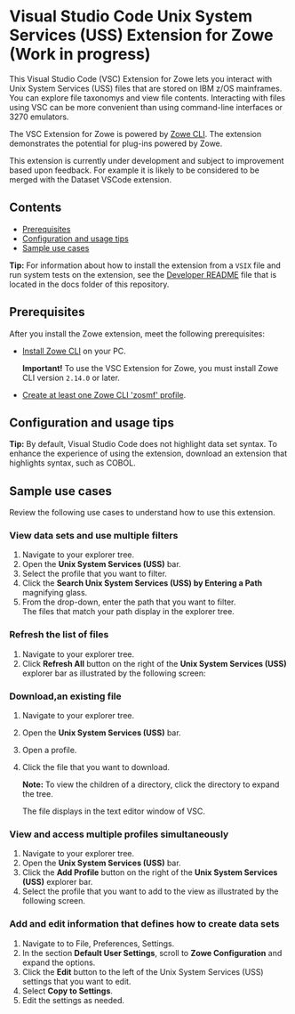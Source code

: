 # Visual Studio Code Unix System Services (USS) Extension for Zowe (Work in progress)

This Visual Studio Code (VSC) Extension for Zowe lets you interact with Unix System Services (USS) files that are stored on IBM z/OS mainframes. You can explore file taxonomys and view file contents. Interacting with files using VSC can be more convenient than using command-line interfaces or 3270 emulators.

The VSC Extension for Zowe is powered by [Zowe CLI](https://zowe.org/home/). The extension demonstrates the potential for plug-ins powered by Zowe.

This extension is currently under development and subject to improvement based upon feedback. For example it is likely to be considered to be merged with the Dataset VSCode extension.

## Contents

* [Prerequisites](#prerequisites)
* [Configuration and usage tips](#configuration-and-usage-tips)
* [Sample use cases](#sample-use-cases)

**Tip:** For information about how to install the extension from a `VSIX` file and run system tests on the extension, see the [Developer README](./docs/README.md) file that is located in the docs folder of this repository.

## Prerequisites

After you install the Zowe extension, meet the following prerequisites:

* [Install Zowe CLI](https://zowe.github.io/docs-site/latest/user-guide/cli-installcli.html) on your PC.
  
    **Important!** To use the VSC Extension for Zowe, you must install Zowe CLI version `2.14.0` or later.
* [Create at least one Zowe CLI 'zosmf' profile](https://zowe.github.io/docs-site/latest/getting-started/cli-getting-started.html#using-profiles).

## Configuration and usage tips

**Tip:** By default, Visual Studio Code does not highlight data set syntax. To enhance the experience of using the extension, download an extension that highlights syntax, such as COBOL.

## Sample use cases

Review the following use cases to understand how to use this extension.

### View data sets and use multiple filters

1. Navigate to your explorer tree.
2. Open the **Unix System Services (USS)** bar.
3. Select the profile that you want to filter.
4. Click the **Search Unix System Services (USS) by Entering a Path** magnifying glass.
5. From the drop-down, enter the path that you want to filter.  
  The files that match your path display in the explorer tree.

<!-- TODO
![Enter Pattern](https://github.com/mheuzey/temp/blob/master/resources/gifs/patterns.gif?raw=true "Enter Pattern")
<br /><br /> -->

### Refresh the list of files

1. Navigate to your explorer tree.
2. Click **Refresh All** button on the right of the **Unix System Services (USS)** explorer bar as illustrated by the following screen:

<!-- TODO 
![Refresh All](https://github.com/mheuzey/temp/blob/master/resources/gifs/refreshAll.gif?raw=true "Refresh All")
<br /><br /> -->

### Download,an existing file

1. Navigate to your explorer tree.
2. Open the **Unix System Services (USS)** bar.
3. Open a profile.  
4. Click the file that you want to download.

    **Note:** To view the children of a directory, click the directory to expand the tree.
    
    The file displays in the text editor window of VSC. 


### View and access multiple profiles simultaneously 

1. Navigate to your explorer tree.
2. Open the **Unix System Services (USS)** bar.
2. Click the **Add Profile** button on the right of the **Unix System Services (USS)** explorer bar.
3. Select the profile that you want to add to the view as illustrated by the following screen.

<!-- TODO
![Add Profile](https://github.com/mheuzey/temp/blob/master/resources/gifs/addProfile.gif?raw=true "Add Profile")
<br /><br /> -->

### Add and edit information that defines how to create data sets

1. Navigate to to File, Preferences, Settings.
2. In the section **Default User Settings**, scroll to **Zowe Configuration** and expand the options.
3. Click the **Edit** button to the left of the Unix System Services (USS) settings that you want to edit.
4. Select **Copy to Settings**.
5. Edit the settings as needed.

